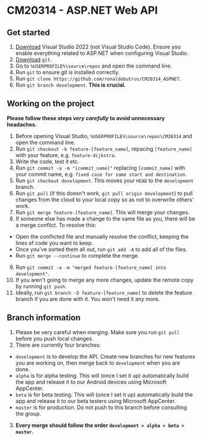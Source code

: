 ﻿# CM20314 - ASP.NET Web API

## Get started
1. [Download](https://visualstudio.microsoft.com/downloads/) Visual Studio 2022 (not Visual Studio Code). Ensure you enable everything related to ASP.NET when configuring Visual Studio.
2. [Download](https://git-scm.com/) `git`.
3. Go to `%USERPROFILE%\source\repos` and open the command line.
4. Run `git` to ensure git is installed correctly.
5. Run `git clone https://github.com/ronaldobutrus/CM20314_ASPNET`.
6. Run `git branch development`. **This is crucial.**

## Working on the project
**Please follow these steps *very carefully* to avoid unnecessary headaches.**
1. Before opening Visual Studio, `%USERPROFILE%\source\repos\CM20314` and open the command line.
2. Run `git checkout -b feature-[feature_name]`, repacing `[feature_name]` with your feature, e.g. `feature-dijkstra`.
3. Write the code, test it etc.
4. Run `git commit -a -m "[commit_name]"` replacing `[commit_name]` with your commit name, e.g. `fixed case for same start and destination`.
5. Run `git checkout development`. This moves your `HEAD` to the `development` branch.
6. Run `git pull` (if this doesn't work, `git pull origin development`) to pull changes from the cloud to your local copy so as not to overwrite others' work.
7. Run `git merge feature-[feature_name]`. This will merge your changes.
8. If someone else has made a change to the same file as you, there will be a merge conflict. To resolve this:
* Open the conflicted file and manually resolve the conflict, keeping the lines of code you want to keep.
* Once you've sorted them all out, run `git add -A` to add all of the files.
* Run `git merge --continue` to complete the merge.
9. Run `git commit -a -m "merged feature-[feature_name] into development"`.
10. If you aren't going to merge any more changes, update the remote copy by running `git push`.
11. Ideally, run `git branch -D feature-[feature_name]` to delete the feature branch if you are done with it. You won't need it any more.

## Branch information
1. Please be very careful when merging. Make sure you run `git pull` before you push local changes.
2. There are currently four branches:
* `development` is to develop the API. Create new branches for new features you are working on, then merge back to `development` when you are done.
* `alpha` is for alpha testing. This will (once I set it up) automatically build the app and release it to our Android devices using Microsoft AppCenter.
* `beta` is for beta testing. This will (once I set it up) automatically build the app and release it to our beta testers using Microsoft AppCenter.
* `master` is for production. Do not push to this branch before consulting the group.
3. **Every merge should follow the order `development > alpha > beta > master`.**